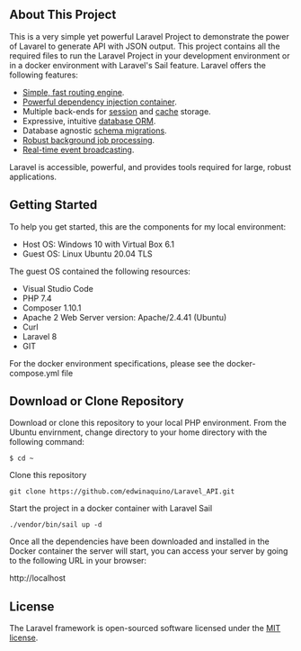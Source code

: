 
## About This Project

This is a very simple yet powerful Laravel Project to demonstrate the power of Lavarel to generate API with JSON output. This project contains all the required files to run the Laravel Project in your development environment or in a docker environment with Laravel's Sail feature. Laravel offers the following features:

- [Simple, fast routing engine](https://laravel.com/docs/routing).
- [Powerful dependency injection container](https://laravel.com/docs/container).
- Multiple back-ends for [session](https://laravel.com/docs/session) and [cache](https://laravel.com/docs/cache) storage.
- Expressive, intuitive [database ORM](https://laravel.com/docs/eloquent).
- Database agnostic [schema migrations](https://laravel.com/docs/migrations).
- [Robust background job processing](https://laravel.com/docs/queues).
- [Real-time event broadcasting](https://laravel.com/docs/broadcasting).

Laravel is accessible, powerful, and provides tools required for large, robust applications.

## Getting Started

To help you get started, this are the components for my local environment:

- Host OS: Windows 10 with Virtual Box 6.1
- Guest OS: Linux Ubuntu 20.04 TLS

The guest OS contained the following resources:

- Visual Studio Code
- PHP 7.4
- Composer 1.10.1
- Apache 2 Web Server version: Apache/2.4.41 (Ubuntu)
- Curl
- Laravel 8
- GIT

For the docker environment specifications, please see the docker-compose.yml file


## Download or Clone Repository

Download or clone this repository to your local PHP environment. From the Ubuntu envirnment, change directory to your home directory with the following command:

```$ cd ~```

Clone this repository

```git clone https://github.com/edwinaquino/Laravel_API.git```

Start the project in a docker container with Laravel Sail

```./vendor/bin/sail up -d```

Once all the dependencies have been downloaded and installed in the Docker container the server will start, you can access your server by going to the following URL in your browser:

http://localhost

## License

The Laravel framework is open-sourced software licensed under the [MIT license](https://opensource.org/licenses/MIT).
